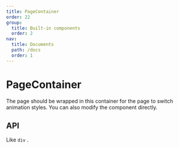 ```yaml
---
title: PageContainer
order: 22
group:
  title: Built-in components
  order: 2
nav:
  title: Documents
  path: /docs
  order: 1
---
```


# PageContainer

The page should be wrapped in this container for the page to switch animation styles. You can also modify the component directly.

## API

Like `div` .
